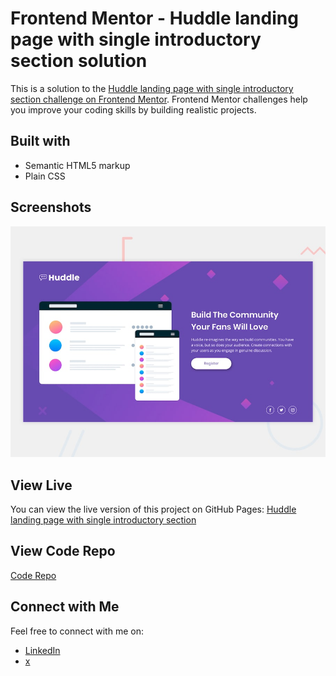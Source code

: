 # Frontend Mentor - Huddle landing page with single introductory section solution

This is a solution to the [Huddle landing page with single introductory section challenge on Frontend Mentor](https://www.frontendmentor.io/challenges/huddle-landing-page-with-a-single-introductory-section-B_2Wvxgi0). Frontend Mentor challenges help you improve your coding skills by building realistic projects. 


## Built with

- Semantic HTML5 markup
- Plain CSS

## Screenshots

![Screenshot 1](img/screenshot.png)

## View Live

You can view the live version of this project on GitHub Pages: [Huddle landing page with single introductory section](https://iamupo.github.io/FrontendMentor-Solutions/huddle-landing-page-with-single-introductory-section-master)

## View Code Repo
[Code Repo](https://github.com/IamUPO/FrontendMentor-Solutions/tree/main/huddle-landing-page-with-single-introductory-section-master)

## Connect with Me

Feel free to connect with me on:

- [LinkedIn](https://www.linkedin.com/in/iamupo/)
- [x](https://www.x.com/iamupo/)
